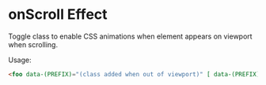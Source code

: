 # onScroll Effect

Toggle class to enable CSS animations when element appears on viewport when scrolling.

Usage:

```html
<foo data-(PREFIX)="(class added when out of viewport)" [ data-(PREFIX)-repeat="('true'|'false'|max count)" data-(PREFIX)-offset="(offset in px)" ]></foo>
```
